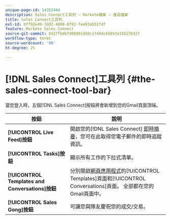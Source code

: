 ```yaml
---
unique-page-id: 14352444
description: Sales Connect工具列 — Marketo檔案 — 產品檔案
title: Sales Connect工具列
exl-id: bff92e49-7dd2-4008-8f92-fee03a552fdf
feature: Marketo Sales Connect
source-git-commit: 0d37fbdb7d08901458c1744dc68893e155176327
workflow-type: tm+mt
source-wordcount: '90'
ht-degree: 2%

---
```


# [!DNL Sales Connect]工具列 {#the-sales-connect-tool-bar}

當您登入時，五個[!DNL Sales Connect]按鈕將會新增到您的Gmail頁面頂端。

| 按鈕 | 說明 |
|---|---|
| **[!UICONTROL Live Feed]按鈕** | 開啟您的[!DNL Sales Connect] [即時摘要](https://toutapp.com/next#live)，您可在此取得您電子郵件的即時追蹤資訊。 |
| **[!UICONTROL Tasks]按鈕** | 顯示所有工作的下拉式清單。 |
| **[!UICONTROL Templates and Conversations]按鈕** | 分別開啟[網頁應用程式](https://toutapp.com/login)的[!UICONTROL Templates]頁面和[!UICONTROL Conversations]頁面。 全部都在您的Gmail頁面中。 |
| **[!UICONTROL Sales Gong]按鈕** | 可讓您與隊友慶祝您的成交/交易。 |
